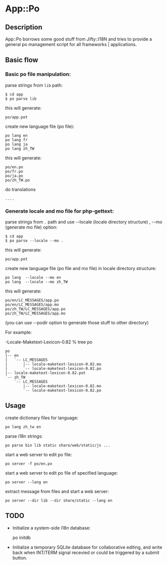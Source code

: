 
# App::Po

## Description

App::Po borrows some good stuff from Jifty::I18N and tries to provide a general
po management script for all frameworks | applications. 


## Basic flow


### Basic po file manipulation:

parse strings from `lib` path:

    $ cd app
    $ po parse lib

this will generate:

    po/app.pot

create new language file (po file):

    po lang en
    po lang fr
    po lang ja
    po lang zh_TW

this will generate:

    po/en.po
    po/fr.po
    po/ja.po
    po/zh_TW.po

do translations

    ....

### Generate locale and mo file for php-gettext:

parse strings from `.` path and use --locale (locale directory structure) , --mo (generate mo file) option:

    $ cd app
    $ po parse --locale --mo .

this will generate:
    
    po/app.pot

create new language file (po file and mo file) in locale directory structure:

    po lang  --locale --mo en
    po lang  --locale --mo zh_TW

this will generate:

    po/en/LC_MESSAGES/app.po
    po/en/LC_MESSAGES/app.mo
    po/zh_TW/LC_MESSAGES/app.po
    po/zh_TW/LC_MESSAGES/app.mo

(you can use --podir option to generate those stuff to other directory)


For example:

-Locale-Maketext-Lexicon-0.82  % tree po 

    po
    |-- en
    |   `-- LC_MESSAGES
    |       |-- locale-maketext-lexicon-0.82.mo
    |       `-- locale-maketext-lexicon-0.82.po
    |-- locale-maketext-lexicon-0.82.pot
    `-- zh_TW
        `-- LC_MESSAGES
            |-- locale-maketext-lexicon-0.82.mo
            `-- locale-maketext-lexicon-0.82.po

## Usage

create dictionary files for language:

	po lang zh_tw en

parse i18n strings:

	po parse bin lib static share/web/static/js ...

start a web server to edit po file:

    po server -f po/en.po

start a web server to edit po file of specified language:

    po server --lang en

extract message from files and start a web server:

    po server --dir lib --dir share/static --lang en

## **TODO**

* Initialize a system-side i18n database:

	po initdb 

* Initialize a temporary SQLite database for collaborative editing, and write
back when INT/TERM signal recevied or could be triggered by a submit button.

